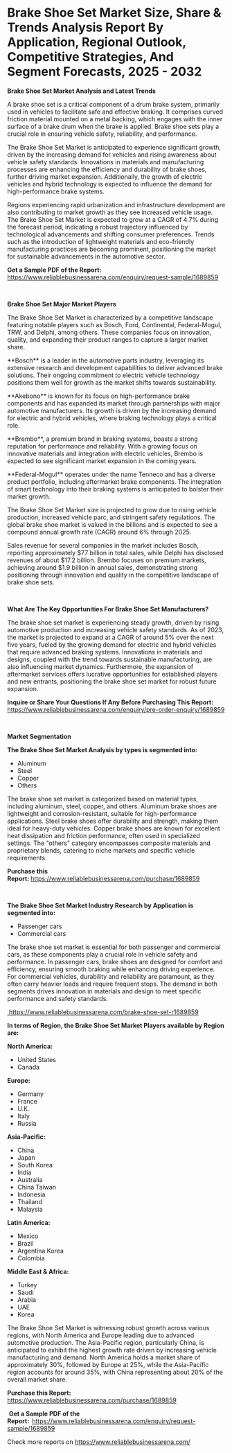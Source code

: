 <p><h1>Brake Shoe Set Market Size, Share & Trends Analysis Report By Application, Regional Outlook, Competitive Strategies, And Segment Forecasts, 2025 - 2032</h1></p><p><strong>Brake Shoe Set Market Analysis and Latest Trends</strong></p>
<p><p>A brake shoe set is a critical component of a drum brake system, primarily used in vehicles to facilitate safe and effective braking. It comprises curved friction material mounted on a metal backing, which engages with the inner surface of a brake drum when the brake is applied. Brake shoe sets play a crucial role in ensuring vehicle safety, reliability, and performance.</p><p>The Brake Shoe Set Market is anticipated to experience significant growth, driven by the increasing demand for vehicles and rising awareness about vehicle safety standards. Innovations in materials and manufacturing processes are enhancing the efficiency and durability of brake shoes, further driving market expansion. Additionally, the growth of electric vehicles and hybrid technology is expected to influence the demand for high-performance brake systems.</p><p>Regions experiencing rapid urbanization and infrastructure development are also contributing to market growth as they see increased vehicle usage. The Brake Shoe Set Market is expected to grow at a CAGR of 4.7% during the forecast period, indicating a robust trajectory influenced by technological advancements and shifting consumer preferences. Trends such as the introduction of lightweight materials and eco-friendly manufacturing practices are becoming prominent, positioning the market for sustainable advancements in the automotive sector.</p></p>
<p><strong>Get a Sample PDF of the Report:&nbsp;</strong> <a href="https://www.reliablebusinessarena.com/enquiry/request-sample/1689859?utm_campaign=3531&utm_medium=2&utm_source=Github&utm_content=ia&utm_term=26032025&utm_id=brake-shoe-set">https://www.reliablebusinessarena.com/enquiry/request-sample/1689859</a></p>
<p>&nbsp;</p>
<p><strong>Brake Shoe Set Major Market Players</strong></p>
<p><p>The Brake Shoe Set Market is characterized by a competitive landscape featuring notable players such as Bosch, Ford, Continental, Federal-Mogul, TRW, and Delphi, among others. These companies focus on innovation, quality, and expanding their product ranges to capture a larger market share.</p><p>**Bosch** is a leader in the automotive parts industry, leveraging its extensive research and development capabilities to deliver advanced brake solutions. Their ongoing commitment to electric vehicle technology positions them well for growth as the market shifts towards sustainability.</p><p>**Akebono** is known for its focus on high-performance brake components and has expanded its market through partnerships with major automotive manufacturers. Its growth is driven by the increasing demand for electric and hybrid vehicles, where braking technology plays a critical role.</p><p>**Brembo**, a premium brand in braking systems, boasts a strong reputation for performance and reliability. With a growing focus on innovative materials and integration with electric vehicles, Brembo is expected to see significant market expansion in the coming years.</p><p>**Federal-Mogul** operates under the name Tenneco and has a diverse product portfolio, including aftermarket brake components. The integration of smart technology into their braking systems is anticipated to bolster their market growth.</p><p>The Brake Shoe Set Market size is projected to grow due to rising vehicle production, increased vehicle parc, and stringent safety regulations. The global brake shoe market is valued in the billions and is expected to see a compound annual growth rate (CAGR) around 6% through 2025.</p><p>Sales revenue for several companies in the market includes Bosch, reporting approximately $77 billion in total sales, while Delphi has disclosed revenues of about $17.2 billion. Brembo focuses on premium markets, achieving around $1.9 billion in annual sales, demonstrating strong positioning through innovation and quality in the competitive landscape of brake shoe sets.</p></p>
<p>&nbsp;</p>
<p><strong>What Are The Key Opportunities For Brake Shoe Set Manufacturers?</strong></p>
<p><p>The brake shoe set market is experiencing steady growth, driven by rising automotive production and increasing vehicle safety standards. As of 2023, the market is projected to expand at a CAGR of around 5% over the next five years, fueled by the growing demand for electric and hybrid vehicles that require advanced braking systems. Innovations in materials and designs, coupled with the trend towards sustainable manufacturing, are also influencing market dynamics. Furthermore, the expansion of aftermarket services offers lucrative opportunities for established players and new entrants, positioning the brake shoe set market for robust future expansion.</p></p>
<p><strong>Inquire or Share Your Questions If Any Before Purchasing This Report:</strong> <a href="https://www.reliablebusinessarena.com/enquiry/pre-order-enquiry/1689859?utm_campaign=3531&utm_medium=2&utm_source=Github&utm_content=ia&utm_term=26032025&utm_id=brake-shoe-set">https://www.reliablebusinessarena.com/enquiry/pre-order-enquiry/1689859</a></p>
<p>&nbsp;</p>
<p><strong>Market Segmentation</strong></p>
<p><strong>The Brake Shoe Set Market Analysis by types is segmented into:</strong></p>
<p><ul><li>Aluminum</li><li>Steel</li><li>Copper</li><li>Others</li></ul></p>
<p><p>The brake shoe set market is categorized based on material types, including aluminum, steel, copper, and others. Aluminum brake shoes are lightweight and corrosion-resistant, suitable for high-performance applications. Steel brake shoes offer durability and strength, making them ideal for heavy-duty vehicles. Copper brake shoes are known for excellent heat dissipation and friction performance, often used in specialized settings. The "others" category encompasses composite materials and proprietary blends, catering to niche markets and specific vehicle requirements.</p></p>
<p><strong>Purchase this Report:&nbsp;</strong><a href="https://www.reliablebusinessarena.com/purchase/1689859?utm_campaign=3531&utm_medium=2&utm_source=Github&utm_content=ia&utm_term=26032025&utm_id=brake-shoe-set">https://www.reliablebusinessarena.com/purchase/1689859</a></p>
<p>&nbsp;</p>
<p><strong>The Brake Shoe Set Market Industry Research by Application is segmented into:</strong></p>
<p><ul><li>Passenger cars</li><li>Commercial cars</li></ul></p>
<p><p>The brake shoe set market is essential for both passenger and commercial cars, as these components play a crucial role in vehicle safety and performance. In passenger cars, brake shoes are designed for comfort and efficiency, ensuring smooth braking while enhancing driving experience. For commercial vehicles, durability and reliability are paramount, as they often carry heavier loads and require frequent stops. The demand in both segments drives innovation in materials and design to meet specific performance and safety standards.</p></p>
<p><a href="https://www.reliablebusinessarena.com/brake-shoe-set-r1689859?utm_campaign=3531&utm_medium=2&utm_source=Github&utm_content=ia&utm_term=26032025&utm_id=brake-shoe-set">&nbsp;https://www.reliablebusinessarena.com/brake-shoe-set-r1689859</a></p>
<p><strong>In terms of Region, the Brake Shoe Set Market Players available by Region are:</strong></p>
<p>
    <p> <strong> North America: </strong>
        <ul>
            <li>United States</li>
            <li>Canada</li>
        </ul>
        </p> 
    <p> <strong> Europe: </strong>
        <ul>
            <li>Germany</li>
            <li>France</li>
            <li>U.K.</li>
            <li>Italy</li>
            <li>Russia</li>
        </ul>
        </p> 
    <p> <strong> Asia-Pacific: </strong>
        <ul>
            <li>China</li>
            <li>Japan</li>
            <li>South Korea</li>
            <li>India</li>
            <li>Australia</li>
            <li>China Taiwan</li>
            <li>Indonesia</li>
            <li>Thailand</li>
            <li>Malaysia</li>
        </ul>
        </p> 
    <p> <strong> Latin America: </strong>
        <ul>
            <li>Mexico</li>
            <li>Brazil</li>
            <li>Argentina Korea</li>
            <li>Colombia</li>
        </ul>
        </p> 
    <p> <strong> Middle East & Africa: </strong>
        <ul>
            <li>Turkey</li>
            <li>Saudi</li>
            <li>Arabia</li>
            <li>UAE</li>
            <li>Korea</li>
        </ul>
    </p>
    </p>
<p><p>The Brake Shoe Set Market is witnessing robust growth across various regions, with North America and Europe leading due to advanced automotive production. The Asia-Pacific region, particularly China, is anticipated to exhibit the highest growth rate driven by increasing vehicle manufacturing and demand. North America holds a market share of approximately 30%, followed by Europe at 25%, while the Asia-Pacific region accounts for around 35%, with China representing about 20% of the overall market share.</p></p>
<p><strong>Purchase this Report: </strong><a href="https://www.reliablebusinessarena.com/purchase/1689859?utm_campaign=3531&utm_medium=2&utm_source=Github&utm_content=ia&utm_term=26032025&utm_id=brake-shoe-set">https://www.reliablebusinessarena.com/purchase/1689859</a></p>
<p>&nbsp;<strong>Get a Sample PDF of the Report:&nbsp;&nbsp;</strong><a href="https://www.reliablebusinessarena.com/enquiry/request-sample/1689859?utm_campaign=3531&utm_medium=2&utm_source=Github&utm_content=ia&utm_term=26032025&utm_id=brake-shoe-set">https://www.reliablebusinessarena.com/enquiry/request-sample/1689859</a></p>
<p><strong></strong></p>
<p>Check more reports on <a href="https://www.reliablebusinessarena.com/?utm_campaign=3531&utm_medium=2&utm_source=Github&utm_content=ia&utm_term=26032025&utm_id=brake-shoe-set">https://www.reliablebusinessarena.com/</a></p>